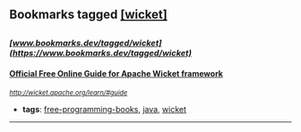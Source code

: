 ## Bookmarks tagged [[wicket]](https://www.bookmarks.dev?q=[wicket])

_<sup><sup>[www.bookmarks.dev/tagged/wicket](https://www.bookmarks.dev/tagged/wicket)</sup></sup>_
---
#### [Official Free Online Guide for Apache Wicket framework](http://wicket.apache.org/learn/#guide)
_<sup>http://wicket.apache.org/learn/#guide</sup>_

* **tags**: [free-programming-books](../tagged/free-programming-books.md), [java](../tagged/java.md), [wicket](../tagged/wicket.md)
---
